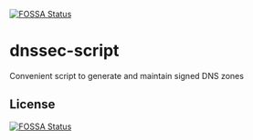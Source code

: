 [![FOSSA Status](https://app.fossa.io/api/projects/git%2Bgithub.com%2Fstuder%2Fdnssec-script.svg?type=shield)](https://app.fossa.io/projects/git%2Bgithub.com%2Fstuder%2Fdnssec-script?ref=badge_shield)

dnssec-script
=============

Convenient script to generate and maintain signed DNS zones

## License
[![FOSSA Status](https://app.fossa.io/api/projects/git%2Bgithub.com%2Fstuder%2Fdnssec-script.svg?type=large)](https://app.fossa.io/projects/git%2Bgithub.com%2Fstuder%2Fdnssec-script?ref=badge_large)